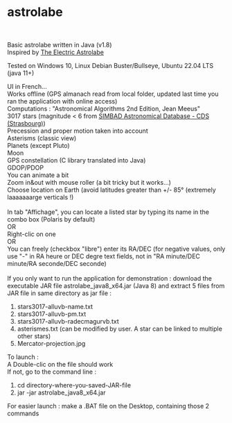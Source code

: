 # astrolabe
<br>

Basic astrolabe written in Java (v1.8)
<br>Inspired by <a href="https://www.softpaz.com/software/download-the-electric-astrolabe-windows-45796.htm">The Electric Astrolabe</a>
<p>Tested on Windows 10, Linux Debian Buster/Bullseye, Ubuntu 22.04 LTS (java 11+) </p>
UI in French...
<br>
Works offline (GPS almanach read from local folder, updated last time you ran the application with online access)
<br>
Computations : "Astronomical Algorithms 2nd Edition, Jean Meeus"
<br>
3017 stars (magnitude < 6 from <a href="http://simbad.u-strasbg.fr/simbad/">SIMBAD Astronomical Database - CDS (Strasbourg)</a>)
<br>  
Precession and proper motion taken into account
<br>
Asterisms (classic view)
<br>
Planets (except Pluto) 
<br>
Moon
<br>
GPS constellation (C library translated into Java)
<br>
GDOP/PDOP
<br>
You can animate a bit
<br>
Zoom in&out with mouse roller (a bit tricky but it works...)
<br>
Choose location on Earth (avoid latitudes greater than +/- 85° (extremely laaaaaaarge verticals !)
<br>
<br>
In tab "Affichage", you can locate a listed star by typing its name in the combo box (Polaris by default)
<br>
OR
<br>
Right-clic on one
<br>
OR
<br>
You can freely (checkbox "libre") enter its RA/DEC (for negative values, only use "-" in RA heure or DEC degre text fields, not in "RA minute/DEC minute/RA seconde/DEC seconde) 
<br>
<br>
If you only want to run the application for demonstration : download the executable JAR file 
astrolabe_java8_x64.jar (Java 8)
and extract 5 files from JAR file in same directory as jar file :
<ol>
<li>stars3017-alluvb-name.txt</li>
<li>stars3017-alluvb-pm.txt</li>
<li>stars3017-alluvb-radecmagurvb.txt</li>
<li>asterismes.txt (can be modified by user. A star can be linked to multiple other stars)</li>
<li>Mercator-projection.jpg</li>
</ol>
To launch : 
<br>
A Double-clic on the file should work
<br>
If not, go to the command line :
<ol>
  <li>cd directory-where-you-saved-JAR-file</li>
  <li>jar -jar astrolabe_java8_x64.jar</li>
</ol>  
For easier launch : make a .BAT file on the Desktop, containing those 2 commands